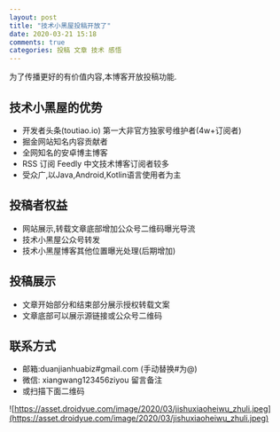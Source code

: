 ```yaml
---
layout: post
title: "技术小黑屋投稿开放了"
date: 2020-03-21 15:18
comments: true
categories: 投稿 文章 技术 感悟
---
```

为了传播更好的有价值内容,本博客开放投稿功能.

## 技术小黑屋的优势
  * 开发者头条(toutiao.io) 第一大非官方独家号维护者(4w+订阅者)
  * 掘金网站知名内容贡献者
  * 全网知名的安卓博主博客
  * RSS 订阅 Feedly 中文技术博客订阅者较多
  * 受众广,以Java,Android,Kotlin语言使用者为主

<!--more-->

## 投稿者权益
  * 网站展示,转载文章底部增加公众号二维码曝光导流
  * 技术小黑屋公众号转发
  * 技术小黑屋博客其他位置曝光处理(后期增加)

## 投稿展示
  * 文章开始部分和结束部分展示授权转载文案
  * 文章底部可以展示源链接或公众号二维码


## 联系方式
  * 邮箱:duanjianhuabiz#gmail.com   (手动替换#为@)
  * 微信: xiangwang123456ziyou 留言备注
  * 或扫描下面二维码


![https://asset.droidyue.com/image/2020/03/jishuxiaoheiwu_zhuli.jpeg](https://asset.droidyue.com/image/2020/03/jishuxiaoheiwu_zhuli.jpeg)
